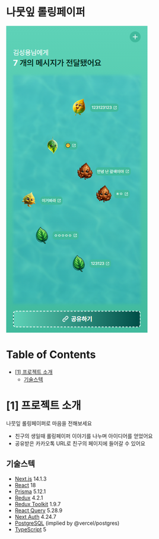 # 나뭇잎 롤링페이퍼

<!--Project Title Image-->

![Project Title](README_ASSETS/home.png)

<!--Table of Contents-->

# Table of Contents

- [[1] 프로젝트 소개](#1-프로젝트-소개)
  - [기술스텍](#기술스텍)

# [1] 프로젝트 소개

나뭇잎 롤링페이퍼로 마음을 전해보세요

- 친구의 생일때 롤링페이퍼 이야기를 나누며 아이디어를 얻었어요
- 공유받은 카카오톡 URL로 친구의 페이지에 들어갈 수 있어요

## 기술스텍

- [Next.js](https://nextjs.org/) 14.1.3
- [React](https://reactjs.org/) 18
- [Prisma](https://www.prisma.io/) 5.12.1
- [Redux](https://redux.js.org/) 4.2.1
- [Redux Toolkit](https://redux-toolkit.js.org/) 1.9.7
- [React Query](https://tanstack.com/query/v4) 5.28.9
- [Next Auth](https://next-auth.js.org/) 4.24.7
- [PostgreSQL](https://www.postgresql.org/) (implied by @vercel/postgres)
- [TypeScript](https://www.typescriptlang.org/) 5
